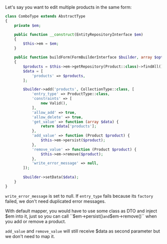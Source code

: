 Let's say you want to edit multiple products in the same form:

```php
class ComboType extends AbstractType
{
    private $em;

    public function __construct(EntityRepositoryInterface $em)
    {
        $this->em = $em;
    }

    public function buildForm(FormBuilderInterface $builder, array $options): void
    {
        $products = $this->em->getRepository(Product::class)->findAll();
        $data = [
            'products' => $products,
        ];

        $builder->add('products', CollectionType::class, [
            'entry_type' => ProductType::class,
            'constraints' => [
                new Valid(),
            ],
            'allow_add' => true,
            'allow_delete' => true,
            'get_value' => function (array $data) {
                return $data['products'];
            },
            'add_value' => function (Product $product) {
                $this->em->persist($product);
            },
            'remove_value' => function (Product $product) {
                $this->em->remove($product);
            },
            'write_error_message' => null,
        ]);
        
        $builder->setData($data);
    }
}
```
``write_error_message`` is set to null. If ``entry_type`` fails because its ``factory`` failed, we don't need duplicated error messages.


With default mapper, you would have to use some class as DTO and inject $em into it, just so you can call ``$em->persist()`` and ``$em->remove()`` when you add or remove a product. 

``add_value`` and ``remove_value`` will still receive $data as second parameter but we don't need to map it. 


